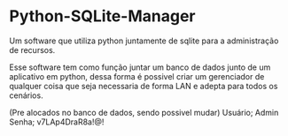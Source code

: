 # Python-SQLite-Manager
Um software que utiliza python juntamente de sqlite para a administração de recursos.

Esse software tem como função juntar um banco de dados junto de um aplicativo em python, dessa forma é possivel criar um gerenciador
de qualquer coisa que seja necessaria de forma LAN e adepta para todos os cenários.

(Pre alocados no banco de dados, sendo possivel mudar)
Usuário; Admin
Senha; v7LAp4DraR8a!@!
